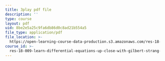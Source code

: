 ```yaml
---
title: 3play pdf file
description: ''
type: course
layout: pdf
uid: 8be2e5a25c9fa6db86d0c8ad21b554a5
file_type: application/pdf
file_location: >-
  https://open-learning-course-data-production.s3.amazonaws.com/res-18-009-learn-differential-equations-up-close-with-gilbert-strang-and-cleve-moler-fall-2015/8be2e5a25c9fa6db86d0c8ad21b554a5_LwSk9M5lJx4.pdf
course_id: >-
  res-18-009-learn-differential-equations-up-close-with-gilbert-strang-and-cleve-moler-fall-2015
---
```

